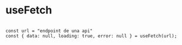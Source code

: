 # useFetch

```

const url = "endpoint de una api"
const { data: null, loading: true, error: null } = useFetch(url);

```
